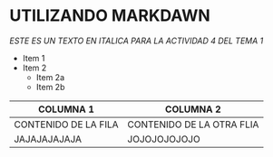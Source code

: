 # UTILIZANDO MARKDAWN

*ESTE ES UN TEXTO EN ITALICA PARA LA ACTIVIDAD 4 DEL TEMA 1*

* Item 1
* Item 2
  * Item 2a
  * Item 2b
  
 COLUMNA 1 | COLUMNA 2
-----------| -------------
CONTENIDO DE LA FILA | CONTENIDO DE LA OTRA FLIA
JAJAJAJAJAJA | JOJOJOJOJOJO

